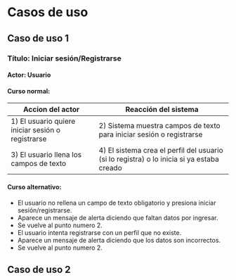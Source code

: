 # Casos de uso

## Caso de uso 1

### Título: Iniciar sesión/Registrarse

#### Actor: Usuario

#### Curso normal: 

| Accion del actor                                  | Reacción del sistema                                                                      |
| ------------------------------------------------- | ----------------------------------------------------------------------------------------- |
| 1) El usuario quiere iniciar sesión o registrarse | 2) Sistema muestra campos de texto para iniciar sesión o registrarse                      |
| 3) El usuario llena los campos de texto           | 4) El sistema crea el perfil del usuario (si lo registra) o lo inicia si ya estaba creado |

#### Curso alternativo: 

* El usuario no rellena un campo de texto obligatorio y presiona iniciar sesión/registrarse.
* Aparece un mensaje de alerta diciendo que faltan datos por ingresar.
* Se vuelve al punto numero 2.
* El usuario intenta registrarse con un perfil que no existe.
* Aparece un mensaje de alerta diciendo que los datos son incorrectos.
* Se vuelve al punto numero 2.

## Caso de uso 2
